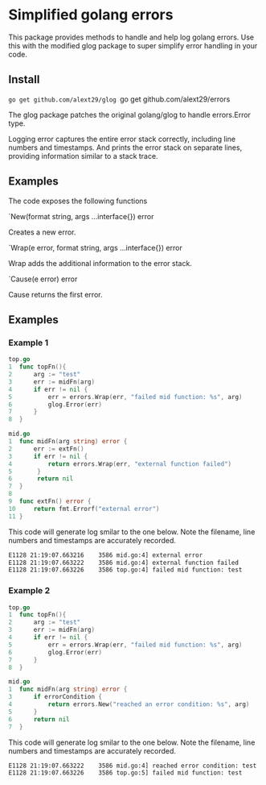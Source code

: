 # Simplified golang errors

This package provides methods to handle and help log golang errors. Use this with the modified glog package to super simplify error handling in your code.

## Install

`go get github.com/alext29/glog
`go get github.com/alext29/errors

The glog package patches the original golang/glog to handle errors.Error type.

Logging error captures the entire error stack correctly, including line numbers and timestamps. And prints the error stack on separate lines, providing information similar to a stack trace.

## Examples

The code exposes the following functions

`New(format string, args ...interface{}) error

Creates a new error.

`Wrap(e error, format string, args ...interface{}) error

Wrap adds the additional information to the error stack.

`Cause(e error) error

Cause returns the first error.

## Examples

### Example 1

```go
top.go
1  func topFn(){
2      arg := "test"
3      err := midFn(arg)
4      if err != nil {
5          err = errors.Wrap(err, "failed mid function: %s", arg)
6          glog.Error(err)
7      }
8  }

mid.go
1  func midFn(arg string) error {
2      err := extFn()
3      if err != nil {
4          return errors.Wrap(err, "external function failed")
5       }
6       return nil
7  }
8
9  func extFn() error {
10     return fmt.Errorf("external error")
11 }
```

This code will generate log smilar to the one below. Note the filename, line numbers and timestamps are accurately recorded.

```bash
E1128 21:19:07.663216    3586 mid.go:4] external error
E1128 21:19:07.663222    3586 mid.go:4] external function failed
E1128 21:19:07.663226    3586 top.go:4] failed mid function: test
```

### Example 2

```go
top.go
1  func topFn(){
2      arg := "test"
3      err := midFn(arg)
4      if err != nil {
5          err = errors.Wrap(err, "failed mid function: %s", arg)
6          glog.Error(err)
7      }
8  }

mid.go
1  func midFn(arg string) error {
3      if errorCondition {
4          return errors.New("reached an error condition: %s", arg)
5      }
6      return nil
7  }
```

This code will generate log smilar to the one below. Note the filename, line numbers and timestamps are accurately recorded.

```bash
E1128 21:19:07.663222    3586 mid.go:4] reached error condition: test
E1128 21:19:07.663226    3586 top.go:5] failed mid function: test
```
